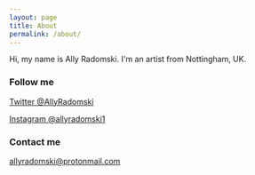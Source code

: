 ```yaml
---
layout: page
title: About
permalink: /about/
---
```


Hi, my name is Ally Radomski. I'm an artist from Nottingham, UK.

### Follow me
[Twitter @AllyRadomski](https://twitter.com/AllyRadomski)

[Instagram @allyradomski1](https://www.instagram.com/allyradomski1/)

### Contact me

[allyradomski@protonmail.com](mailto:allyradomski@protonmail.com)